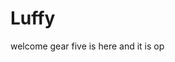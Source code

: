 # Luffy
welcome
gear five is here and it is op 
 
 
   
  
     
                     
                      
                                
                                               
                        
                           
                 
      
   
 
